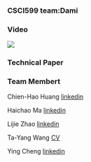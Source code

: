 ### CSCI599 team:Dami

### Video

[![](https://res.cloudinary.com/marcomontalbano/image/upload/v1588054759/video_to_markdown/images/youtube--fgID1lcyRoE-c05b58ac6eb4c4700831b2b3070cd403.jpg)](https://www.youtube.com/watch?v=fgID1lcyRoE "")

### Technical Paper


### Team Membert
Chien-Hao Huang [linkedin](https://www.linkedin.com/in/will-huang-0655866b/)

Haichao Ma [linkedin](https://www.linkedin.com/in/haichao-ma-a00491173/)

Lijie Zhao [linkedin](https://www.linkedin.com/in/lijiezhao/)

Ta-Yang Wang [CV](https://sites.google.com/usc.edu/tayangwa/)

Ying Cheng [linkedin](https://www.linkedin.com/in/ying-cheng-usc/)

